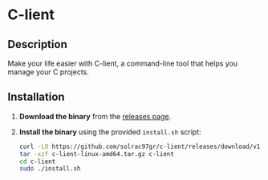 # C-lient

## Description

Make your life easier with C-lient, a command-line tool that helps you manage your C projects.

## Installation

1. **Download the binary** from the [releases page](https://github.com/solrac97gr/c-lient/releases).

2. **Install the binary** using the provided `install.sh` script:
   ```bash
   curl -LO https://github.com/solrac97gr/c-lient/releases/download/v1.0.1/c-lient-linux-amd64.tar.gz
   tar -xzf c-lient-linux-amd64.tar.gz c-lient
   cd c-lient
   sudo ./install.sh